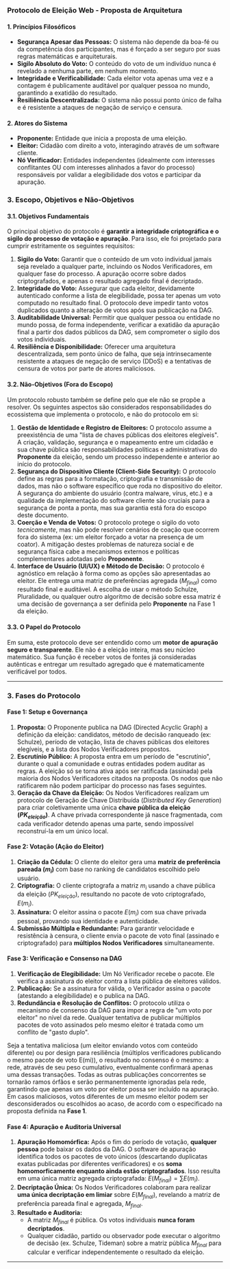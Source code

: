 ### **Protocolo de Eleição Web - Proposta de Arquitetura**

#### **1. Princípios Filosóficos**
* **Segurança Apesar das Pessoas:** O sistema não depende da boa-fé ou da competência dos participantes, mas é forçado a ser seguro por suas regras matemáticas e arquiteturais.
* **Sigilo Absoluto do Voto:** O conteúdo do voto de um indivíduo nunca é revelado a nenhuma parte, em nenhum momento.
* **Integridade e Verificabilidade:** Cada eleitor vota apenas uma vez e a contagem é publicamente auditável por qualquer pessoa no mundo, garantindo a exatidão do resultado.
* **Resiliência Descentralizada:** O sistema não possui ponto único de falha e é resistente a ataques de negação de serviço e censura.

#### **2. Atores do Sistema**
* **Proponente:** Entidade que inicia a proposta de uma eleição.
* **Eleitor:** Cidadão com direito a voto, interagindo através de um software cliente.
* **Nó Verificador:** Entidades independentes (idealmente com interesses conflitantes OU com interesses alinhados a favor do processo) responsáveis por validar a elegibilidade dos votos e participar da apuração.


### **3. Escopo, Objetivos e Não-Objetivos**


#### **3.1. Objetivos Fundamentais**

O principal objetivo do protocolo é **garantir a integridade criptográfica e o sigilo do processo de votação e apuração**. Para isso, ele foi projetado para cumprir estritamente os seguintes requisitos:

1.  **Sigilo do Voto:** Garantir que o conteúdo de um voto individual jamais seja revelado a qualquer parte, incluindo os Nodos Verificadores, em qualquer fase do processo. A apuração ocorre sobre dados criptografados, e apenas o resultado agregado final é decriptado.
2.  **Integridade do Voto:** Assegurar que cada eleitor, devidamente autenticado conforme a lista de elegibilidade, possa ter apenas um voto computado no resultado final. O protocolo deve impedir tanto votos duplicados quanto a alteração de votos após sua publicação na DAG.
3.  **Auditabilidade Universal:** Permitir que qualquer pessoa ou entidade no mundo possa, de forma independente, verificar a exatidão da apuração final a partir dos dados públicos da DAG, sem comprometer o sigilo dos votos individuais.
4.  **Resiliência e Disponibilidade:** Oferecer uma arquitetura descentralizada, sem ponto único de falha, que seja intrinsecamente resistente a ataques de negação de serviço (DDoS) e a tentativas de censura de votos por parte de atores maliciosos.

#### **3.2. Não-Objetivos (Fora do Escopo)**

Um protocolo robusto também se define pelo que ele não se propõe a resolver. Os seguintes aspectos são considerados responsabilidades do ecossistema que implementa o protocolo, e não do protocolo em si:

1.  **Gestão de Identidade e Registro de Eleitores:** O protocolo assume a preexistência de uma "lista de chaves públicas dos eleitores elegíveis". A criação, validação, segurança e o mapeamento entre um cidadão e sua chave pública são responsabilidades políticas e administrativas do **Proponente** da eleição, sendo um processo independente e anterior ao início do protocolo.
2.  **Segurança do Dispositivo Cliente (Client-Side Security):** O protocolo define as regras para a formatação, criptografia e transmissão de dados, mas não o software específico que roda no dispositivo do eleitor. A segurança do ambiente do usuário (contra malware, vírus, etc.) e a qualidade da implementação do software cliente são cruciais para a segurança de ponta a ponta, mas sua garantia está fora do escopo deste documento.
3.  **Coerção e Venda de Votos:** O protocolo protege o sigilo do voto *tecnicamente*, mas não pode resolver cenários de coação que ocorrem fora do sistema (ex: um eleitor forçado a votar na presença de um coator). A mitigação destes problemas de natureza social e de segurança física cabe a mecanismos externos e políticas complementares adotadas pelo **Proponente**.
4.  **Interface de Usuário (UI/UX) e Método de Decisão:** O protocolo é agnóstico em relação à forma como as opções são apresentadas ao eleitor. Ele entrega uma matriz de preferências agregada ($M_{final}$) como resultado final e auditável. A escolha de usar o método Schulze, Pluralidade, ou qualquer outro algoritmo de decisão sobre essa matriz é uma decisão de governança a ser definida pelo **Proponente** na Fase 1 da eleição.


#### **3.3. O Papel do Protocolo**

Em suma, este protocolo deve ser entendido como um **motor de apuração seguro e transparente**. Ele não é a eleição inteira, mas seu núcleo matemático. Sua função é receber votos de fontes já consideradas autênticas e entregar um resultado agregado que é matematicamente verificável por todos.

---

### **3. Fases do Protocolo**

#### **Fase 1: Setup e Governança**
1.  **Proposta:** O Proponente publica na DAG (Directed Acyclic Graph) a definição da eleição: candidatos, método de decisão ranqueado (ex: Schulze), período de votação, lista de chaves públicas dos eleitores elegíveis, e a lista dos Nodos Verificadores propostos.
2.  **Escrutínio Público:** A proposta entra em um período de "escrutínio", durante o qual a comunidade e outras entidades podem auditar as regras. A eleição só se torna ativa após ser ratificada (assinada) pela maioria dos Nodos Verificadores citados na proposta. Os nodos que não ratificarem não podem participar do processo nas fases seguintes.
3.  **Geração da Chave da Eleição:** Os Nodos Verificadores realizam um protocolo de Geração de Chave Distribuída (*Distributed Key Generation*) para criar coletivamente uma única **chave pública da eleição ($PK_{eleição}$)**. A chave privada correspondente já nasce fragmentada, com cada verificador detendo apenas uma parte, sendo impossível reconstruí-la em um único local.

#### **Fase 2: Votação (Ação do Eleitor)**
1.  **Criação da Cédula:** O cliente do eleitor gera uma **matriz de preferência pareada ($m_i$)** com base no ranking de candidatos escolhido pelo usuário.
2.  **Criptografia:** O cliente criptografa a matriz $m_i$ usando a chave pública da eleição ($PK_{eleição}$), resultando no pacote de voto criptografado, $E(m_i)$.
3.  **Assinatura:** O eleitor assina o pacote $E(m_i)$ com sua chave privada pessoal, provando sua identidade e autenticidade.
4.  **Submissão Múltipla e Redundante:** Para garantir velocidade e resistência à censura, o cliente envia o pacote de voto final (assinado e criptografado) para **múltiplos Nodos Verificadores** simultaneamente.

#### **Fase 3: Verificação e Consenso na DAG**
1.  **Verificação de Elegibilidade:** Um Nó Verificador recebe o pacote. Ele verifica a assinatura do eleitor contra a lista pública de eleitores válidos.
2.  **Publicação:** Se a assinatura for válida, o Verificador assina o pacote (atestando a elegibilidade) e o publica na DAG.
3.  **Redundância e Resolução de Conflitos:** 
    O protocolo utiliza o mecanismo de consenso da DAG para impor a regra de "um voto por eleitor" no nível da rede. Qualquer tentativa de publicar múltiplos pacotes de voto assinados pelo mesmo eleitor é tratada como um conflito de "gasto duplo".

Seja a tentativa maliciosa (um eleitor enviando votos com conteúdo diferente) ou por design para resiliência (múltiplos verificadores publicando o mesmo pacote de voto E(mi​)), o resultado no consenso é o mesmo: a rede, através de seu peso cumulativo, eventualmente confirmará apenas uma dessas transações. Todas as outras publicações concorrentes se tornarão ramos órfãos e serão permanentemente ignoradas pela rede, garantindo que apenas um voto por eleitor possa ser incluído na apuração. Em casos maliciosos, votos diferentes de um mesmo eleitor podem ser desconsiderados ou escolhidos ao acaso, de acordo com o especificado na proposta definida na **Fase 1**.

#### **Fase 4: Apuração e Auditoria Universal**
1.  **Apuração Homomórfica:** Após o fim do período de votação, **qualquer pessoa** pode baixar os dados da DAG. O software de apuração identifica todos os pacotes de voto únicos (descartando duplicatas exatas publicadas por diferentes verificadores) e os **soma homomorficamente enquanto ainda estão criptografados**. Isso resulta em uma única matriz agregada criptografada: $E(M_{final}) = \sum E(m_i)$.
2.  **Decriptação Única:** Os Nodos Verificadores colaboram para realizar **uma única decriptação em limiar** sobre $E(M_{final})$, revelando a matriz de preferência pareada final e agregada, $M_{final}$.
3.  **Resultado e Auditoria:**
    * A matriz $M_{final}$ é pública. Os votos individuais **nunca foram decriptados**.
    * Qualquer cidadão, partido ou observador pode executar o algoritmo de decisão (ex. Schulze, Tideman) sobre a matriz pública $M_{final}$ para calcular e verificar independentemente o resultado da eleição.

---
